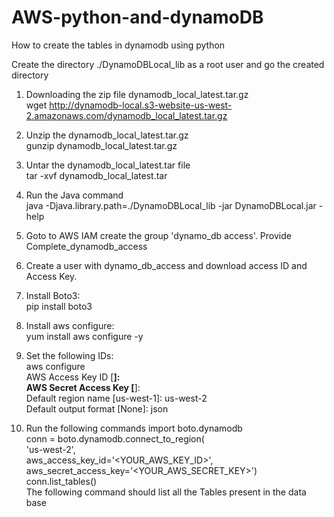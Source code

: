 # AWS-python-and-dynamoDB
How to create the tables in dynamodb using python 

Create the directory ./DynamoDBLocal_lib as a root user and go the  created directory 
1) Downloading the zip file dynamodb_local_latest.tar.gz                     
wget http://dynamodb-local.s3-website-us-west-2.amazonaws.com/dynamodb_local_latest.tar.gz

2) Unzip the dynamodb_local_latest.tar.gz                             
gunzip dynamodb_local_latest.tar.gz

3) Untar the  dynamodb_local_latest.tar file                                         
tar -xvf  dynamodb_local_latest.tar 

4) Run the Java command                                            
java -Djava.library.path=./DynamoDBLocal_lib -jar DynamoDBLocal.jar -help

5) Goto to AWS IAM  create the group 'dynamo_db access'. Provide Complete_dynamodb_access 

6) Create a user with dynamo_db_access and download access ID and Access Key.

5)  Install Boto3:     
pip install boto3

6) Install aws configure:      
yum install aws configure -y
 
7) Set the following IDs:        
aws configure                           
AWS Access Key ID [****]:                           
AWS Secret Access Key [****]:                            
Default region name [us-west-1]: us-west-2                     
Default output format [None]:  json                 

8) Run the following commands
import boto.dynamodb                               
conn = boto.dynamodb.connect_to_region(                  
        'us-west-2',                                     
        aws_access_key_id='<YOUR_AWS_KEY_ID>',                    
        aws_secret_access_key='<YOUR_AWS_SECRET_KEY>')                           
conn.list_tables()                            
The following command should list all the Tables present in the data base                    
